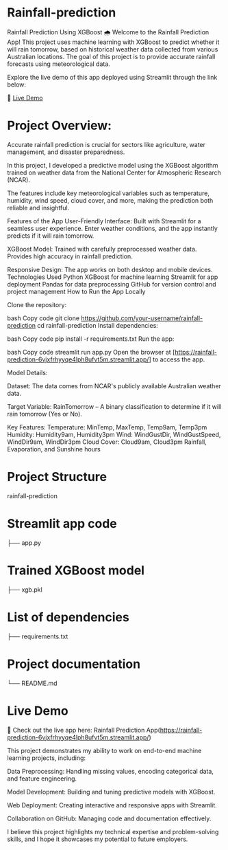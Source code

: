 # Rainfall-prediction
Rainfall Prediction Using XGBoost 🌧️
Welcome to the Rainfall Prediction App! This project uses machine learning with XGBoost to predict whether it will rain tomorrow, based on historical weather data collected from various Australian locations. The goal of this project is to provide accurate rainfall forecasts using meteorological data.

Explore the live demo of this app deployed using Streamlit through the link below:

🔗 [Live Demo](https://rainfall-prediction-6vjxfrhyyqe4lph8ufvt5m.streamlit.app/)

# Project Overview:

Accurate rainfall prediction is crucial for sectors like agriculture, water management, and disaster preparedness.

In this project, I developed a predictive model using the XGBoost algorithm trained on weather data from the National Center for Atmospheric Research (NCAR).

The features include key meteorological variables such as temperature, humidity, wind speed, cloud cover, and more, making the prediction both reliable and insightful.

Features of the App
User-Friendly Interface: Built with Streamlit for a seamless user experience.
Enter weather conditions, and the app instantly predicts if it will rain tomorrow.

XGBoost Model:
Trained with carefully preprocessed weather data.
Provides high accuracy in rainfall prediction.

Responsive Design:
The app works on both desktop and mobile devices.
Technologies Used
Python
XGBoost for machine learning
Streamlit for app deployment
Pandas for data preprocessing
GitHub for version control and project management
How to Run the App Locally

Clone the repository:

bash
Copy code
git clone https://github.com/your-username/rainfall-prediction
cd rainfall-prediction
Install dependencies:

bash
Copy code
pip install -r requirements.txt
Run the app:

bash
Copy code
streamlit run app.py
Open the browser at [https://rainfall-prediction-6vjxfrhyyqe4lph8ufvt5m.streamlit.app/] to access the app.

Model Details:

Dataset: The data comes from NCAR's publicly available Australian weather data.

Target Variable: RainTomorrow – A binary classification to determine if it will rain tomorrow (Yes or No).

Key Features:
Temperature: MinTemp, MaxTemp, Temp9am, Temp3pm
Humidity: Humidity9am, Humidity3pm
Wind: WindGustDir, WindGustSpeed, WindDir9am, WindDir3pm
Cloud Cover: Cloud9am, Cloud3pm
Rainfall, Evaporation, and Sunshine hours


# Project Structure


rainfall-prediction

# Streamlit app code
├── app.py  
# Trained XGBoost model
├── xgb.pkl    
# List of dependencies
├── requirements.txt  
# Project documentation
└── README.md         



# Live Demo

🚀 Check out the live app here: Rainfall Prediction App(https://rainfall-prediction-6vjxfrhyyqe4lph8ufvt5m.streamlit.app/)


This project demonstrates my ability to work on end-to-end machine learning projects, including:

Data Preprocessing: Handling missing values, encoding categorical data, and feature engineering.

Model Development: Building and tuning predictive models with XGBoost.

Web Deployment: Creating interactive and responsive apps with Streamlit.

Collaboration on GitHub: Managing code and documentation effectively.

I believe this project highlights my technical expertise and problem-solving skills, and I hope it showcases my potential to future employers.

